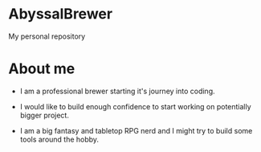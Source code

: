 # AbyssalBrewer
My personal repository

# About me

- I am a professional brewer starting it's journey into coding.

- I would like to build enough confidence to start working on potentially bigger project.

- I am a big fantasy and tabletop RPG nerd and I might try to build some tools around the hobby.
